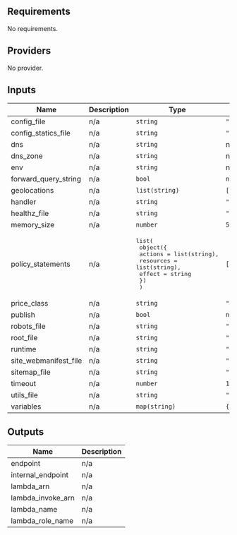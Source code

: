 ## Requirements

No requirements.

## Providers

No provider.

## Inputs

| Name | Description | Type | Default | Required |
|------|-------------|------|---------|:--------:|
| config\_file | n/a | `string` | `""` | no |
| config\_statics\_file | n/a | `string` | `""` | no |
| dns | n/a | `string` | n/a | yes |
| dns\_zone | n/a | `string` | n/a | yes |
| env | n/a | `string` | n/a | yes |
| forward\_query\_string | n/a | `bool` | `null` | no |
| geolocations | n/a | `list(string)` | `[]` | no |
| handler | n/a | `string` | `"index.handler"` | no |
| healthz\_file | n/a | `string` | `""` | no |
| memory\_size | n/a | `number` | `512` | no |
| policy\_statements | n/a | <pre>list(<br>  object({<br>    actions   = list(string),<br>    resources = list(string),<br>    effect    = string<br>  })<br>  )</pre> | `[]` | no |
| price\_class | n/a | `string` | `"PriceClass_100"` | no |
| publish | n/a | `bool` | `null` | no |
| robots\_file | n/a | `string` | `""` | no |
| root\_file | n/a | `string` | `""` | no |
| runtime | n/a | `string` | `"nodejs12.x"` | no |
| site\_webmanifest\_file | n/a | `string` | `""` | no |
| sitemap\_file | n/a | `string` | `""` | no |
| timeout | n/a | `number` | `180` | no |
| utils\_file | n/a | `string` | `""` | no |
| variables | n/a | `map(string)` | `{}` | no |

## Outputs

| Name | Description |
|------|-------------|
| endpoint | n/a |
| internal\_endpoint | n/a |
| lambda\_arn | n/a |
| lambda\_invoke\_arn | n/a |
| lambda\_name | n/a |
| lambda\_role\_name | n/a |

